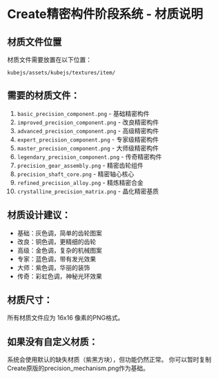 # Create精密构件阶段系统 - 材质说明

## 材质文件位置
材质文件需要放置在以下位置：
```
kubejs/assets/kubejs/textures/item/
```

## 需要的材质文件：
1. `basic_precision_component.png` - 基础精密构件
2. `improved_precision_component.png` - 改良精密构件  
3. `advanced_precision_component.png` - 高级精密构件
4. `expert_precision_component.png` - 专家级精密构件
5. `master_precision_component.png` - 大师级精密构件
6. `legendary_precision_component.png` - 传奇精密构件
7. `precision_gear_assembly.png` - 精密齿轮组件
8. `precision_shaft_core.png` - 精密轴心核心
9. `refined_precision_alloy.png` - 精炼精密合金
10. `crystalline_precision_matrix.png` - 晶化精密基质

## 材质设计建议：
- 基础：灰色调，简单的齿轮图案
- 改良：铜色调，更精细的齿轮
- 高级：金色调，复杂的机械图案
- 专家：蓝色调，带有发光效果
- 大师：紫色调，华丽的装饰
- 传奇：彩虹色调，神秘光环效果

## 材质尺寸：
所有材质文件应为 16x16 像素的PNG格式。

## 如果没有自定义材质：
系统会使用默认的缺失材质（紫黑方块），但功能仍然正常。
你可以暂时复制Create原版的precision_mechanism.png作为基础。
